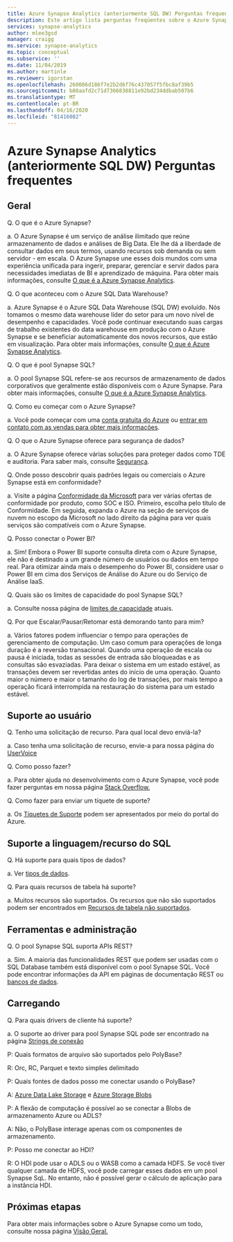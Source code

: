 ```yaml
---
title: Azure Synapse Analytics (anteriormente SQL DW) Perguntas frequentes
description: Este artigo lista perguntas freqüentes sobre o Azure Synapse Analytics (anteriormente SQL DW) de clientes e desenvolvedores
services: synapse-analytics
author: mlee3gsd
manager: craigg
ms.service: synapse-analytics
ms.topic: conceptual
ms.subservice: ''
ms.date: 11/04/2019
ms.author: martinle
ms.reviewer: igorstan
ms.openlocfilehash: 260086d186f7e2b2d6f76c437057f5fbc8af39b5
ms.sourcegitcommit: b80aafd2c71d7366838811e92bd234ddbab507b6
ms.translationtype: MT
ms.contentlocale: pt-BR
ms.lasthandoff: 04/16/2020
ms.locfileid: "81416082"
---
```

# <a name="azure-synapse-analytics-formerly-sql-dw-frequently-asked-questions"></a>Azure Synapse Analytics (anteriormente SQL DW) Perguntas frequentes

## <a name="general"></a>Geral

Q. O que é o Azure Synapse?

a. O Azure Synapse é um serviço de análise ilimitado que reúne armazenamento de dados e análises de Big Data. Ele lhe dá a liberdade de consultar dados em seus termos, usando recursos sob demanda ou sem servidor - em escala. O Azure Synapse une esses dois mundos com uma experiência unificada para ingerir, preparar, gerenciar e servir dados para necessidades imediatas de BI e aprendizado de máquina. Para obter mais informações, consulte [O que é a Azure Synapse Analytics](sql-data-warehouse-overview-what-is.md).

Q. O que aconteceu com o Azure SQL Data Warehouse?

a. Azure Synapse é o Azure SQL Data Warehouse (SQL DW) evoluído. Nós tomamos o mesmo data warehouse líder do setor para um novo nível de desempenho e capacidades. Você pode continuar executando suas cargas de trabalho existentes do data warehouse em produção com o Azure Synapse e se beneficiar automaticamente dos novos recursos, que estão em visualização. Para obter mais informações, consulte [O que é Azure Synapse Analytics](sql-data-warehouse-overview-what-is.md).

Q. O que é pool Synapse SQL?

a. O pool Synapse SQL refere-se aos recursos de armazenamento de dados corporativos que geralmente estão disponíveis com o Azure Synapse. Para obter mais informações, consulte [O que é a Azure Synapse Analytics](sql-data-warehouse-overview-what-is.md).

Q. Como eu começar com o Azure Synapse?

a. Você pode começar com uma [conta gratuita do Azure](https://azure.microsoft.com/free/sql-data-warehouse/) ou [entrar em contato com as vendas para obter mais informações](https://info.microsoft.com/ww-landing-azure-sql-data-warehouse-contactme.html).

Q. O que o Azure Synapse oferece para segurança de dados?

a. O Azure Synapse oferece várias soluções para proteger dados como TDE e auditoria. Para saber mais, consulte [Segurança](sql-data-warehouse-overview-manage-security.md).

Q. Onde posso descobrir quais padrões legais ou comerciais o Azure Synapse está em conformidade?

a. Visite a página [Conformidade da Microsoft](https://www.microsoft.com/trustcenter/compliance/complianceofferings) para ver várias ofertas de conformidade por produto, como SOC e ISO.
Primeiro, escolha pelo título de Conformidade. Em seguida, expanda o Azure na seção de serviços de nuvem no escopo da Microsoft no lado direito da página para ver quais serviços são compatíveis com o Azure Synapse.

Q. Posso conectar o Power BI?

a. Sim! Embora o Power BI suporte consulta direta com o Azure Synapse, ele não é destinado a um grande número de usuários ou dados em tempo real. Para otimizar ainda mais o desempenho do Power BI, considere usar o Power BI em cima dos Serviços de Análise do Azure ou do Serviço de Análise IaaS.

Q. Quais são os limites de capacidade do pool Synapse SQL?

a. Consulte nossa página de [limites de capacidade](sql-data-warehouse-service-capacity-limits.md) atuais.

Q. Por que Escalar/Pausar/Retomar está demorando tanto para mim?

a. Vários fatores podem influenciar o tempo para operações de gerenciamento de computação. Um caso comum para operações de longa duração é a reversão transacional. Quando uma operação de escala ou pausa é iniciada, todas as sessões de entrada são bloqueadas e as consultas são esvaziadas. Para deixar o sistema em um estado estável, as transações devem ser revertidas antes do início de uma operação. Quanto maior o número e maior o tamanho do log de transações, por mais tempo a operação ficará interrompida na restauração do sistema para um estado estável.

## <a name="user-support"></a>Suporte ao usuário

Q. Tenho uma solicitação de recurso. Para qual local devo enviá-la?

a. Caso tenha uma solicitação de recurso, envie-a para nossa página do [UserVoice](https://feedback.azure.com/forums/307516-sql-data-warehouse)

Q. Como posso fazer?

a. Para obter ajuda no desenvolvimento com o Azure Synapse, você pode fazer perguntas em nossa página [Stack Overflow.](https://stackoverflow.com/questions/tagged/azure-sqldw)

Q. Como fazer para enviar um tíquete de suporte?

a. Os [Tíquetes de Suporte](sql-data-warehouse-get-started-create-support-ticket.md) podem ser apresentados por meio do portal do Azure.

## <a name="sql-languagefeature-support"></a>Suporte a linguagem/recurso do SQL

Q. Há suporte para quais tipos de dados?

a. Ver [tipos de dados](sql-data-warehouse-tables-data-types.md).

Q. Para quais recursos de tabela há suporte?

a. Muitos recursos são suportados. Os recursos que não são suportados podem ser encontrados em [Recursos de tabela não suportados](sql-data-warehouse-tables-data-types.md).

## <a name="tooling-and-administration"></a>Ferramentas e administração

Q. O pool Synapse SQL suporta APIs REST?

a. Sim. A maioria das funcionalidades REST que podem ser usadas com o SQL Database também está disponível com o pool Synapse SQL. Você pode encontrar informações da API em páginas de documentação REST ou [bancos de dados](/rest/api/sql/databases?toc=/azure/synapse-analytics/sql-data-warehouse/toc.json&bc=/azure/synapse-analytics/sql-data-warehouse/breadcrumb/toc.json).

## <a name="loading"></a>Carregando

Q. Para quais drivers de cliente há suporte?

a. O suporte ao driver para pool Synapse SQL pode ser encontrado na página [Strings de conexão](../sql/connection-strings.md)

P: Quais formatos de arquivo são suportados pelo PolyBase?

R: Orc, RC, Parquet e texto simples delimitado

P: Quais fontes de dados posso me conectar usando o PolyBase?

A: [Azure Data Lake Storage](sql-data-warehouse-load-from-azure-data-lake-store.md) e [Azure Storage Blobs](sql-data-warehouse-load-from-azure-blob-storage-with-polybase.md)

P: A flexão de computação é possível ao se conectar a Blobs de armazenamento Azure ou ADLS?

A: Não, o PolyBase interage apenas com os componentes de armazenamento.

P: Posso me conectar ao HDI?

R: O HDI pode usar o ADLS ou o WASB como a camada HDFS. Se você tiver qualquer camada de HDFS, você pode carregar esses dados em um pool Synapse SqL. No entanto, não é possível gerar o cálculo de aplicação para a instância HDI.

## <a name="next-steps"></a>Próximas etapas

Para obter mais informações sobre o Azure Synapse como um todo, consulte nossa página [Visão Geral.](sql-data-warehouse-overview-faq.md)
